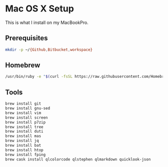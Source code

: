 # Mac OS X Setup

This is what I install on my MacBookPro.

## Prerequisites
```sh
mkdir -p ~/{Github,Bitbucket,workspace}
```

## Homebrew
```sh
/usr/bin/ruby -e "$(curl -fsSL https://raw.githubusercontent.com/Homebrew/install/master/install)"
```

## Tools
```sh
brew install git
brew install gnu-sed
brew install vim
brew install screen
brew install p7zip
brew install tree
brew install duti
brew install mas
brew install jq
brew install bat
brew install htop
brew install fping
brew cask install qlcolorcode qlstephen qlmarkdown quicklook-json
```
